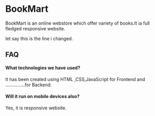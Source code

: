 
# BookMart

BookMart is an online webstore which offer variety of books.It ia full fledged responsive website.

let say this is the line i changed.

## FAQ

#### What technologies we have used?

It has been created using HTML ,CSS,JavaScript for Frontend and ...............for Backend.

#### Will it run on mobile devices also?

Yes, it is responsive website.

  


    

  


  
